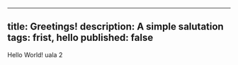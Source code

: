 ---
title: Greetings!
description: A simple salutation
tags: frist, hello
published: false
----
Hello World!
uala 2
